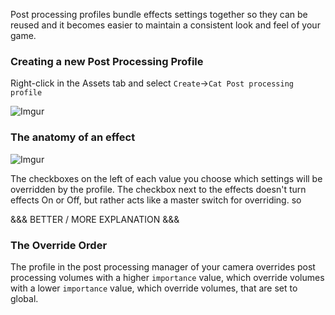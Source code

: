 Post processing profiles bundle effects settings together so they can be reused and it becomes easier to maintain a consistent look and feel of your game.

### Creating a new Post Processing Profile

Right-click in the Assets tab and select `Create`->`Cat Post processing profile`

![Imgur](https://i.imgur.com/mW9Xf0O.png)

### The anatomy of an effect

![Imgur](https://i.imgur.com/K6BykNZ.png)

The checkboxes on the left of each value you choose which settings will be overridden by the profile. The checkbox next to the effects doesn't turn effects On or Off, but rather acts like a master switch for overriding.
so 

&&& BETTER / MORE EXPLANATION &&&


### The Override Order

The profile in the post processing manager of your camera overrides post processing volumes with a higher `importance` value, which override volumes with a lower `importance` value, which override volumes, that are set to global. 



